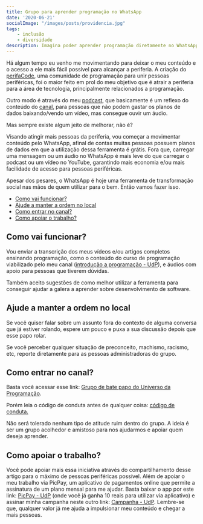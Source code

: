 ```yaml
---
title: Grupo para aprender programação no WhatsApp
date: '2020-06-21'
socialImage: "/images/posts/providencia.jpg"
tags:
    - inclusão
    - diversidade
description: Imagina poder aprender programação diretamente no WhatsApp? Isso é possível, basta entrar no grupo do Universo da Programação. Entenda mais neste artigo.
---
```


Há algum tempo eu venho me movimentando para deixar o meu conteúdo e o acesso a ele mais fácil possível para alcançar a periferia. A criação do [perifaCode](https://perifacode.com/), uma comunidade de programação para unir pessoas periféricas, foi o maior feito em prol do meu objetivo que é atrair a periferia para a área de tecnologia, principalmente relacionados a programação.

Outro modo é através do meu [podcast](https://anchor.fm/o-universo-da-programacao), que basicamente é um reflexo do conteúdo do [canal](https://www.youtube.com/c/ouniversodaprogramacao), para pessoas que não podem gastar os planos de dados baixando/vendo um vídeo, mas consegue ouvir um áudio.

Mas sempre existe algum jeito de melhorar, não é?

Visando atingir mais pessoas da periferia, vou começar a movimentar conteúdo pelo WhatsApp, afinal de contas muitas pessoas possuem planos de dados em que a utilização dessa ferramenta é grátis. Fora que, carregar uma mensagem ou um áudio no WhatsApp é mais leve do que carregar o podcast ou um vídeo no YouTube, garantindo mais economia e/ou mais facilidade de acesso para pessoas periféricas.

Apesar dos pesares, o WhatsApp é hoje uma ferramenta de transformação social nas mãos de quem utilizar para o bem. Então vamos fazer isso.

<!-- vscode-markdown-toc -->
* [Como vai funcionar?](#Comovaifuncionar)
* [Ajude a manter a ordem no local](#Ajudeamanteraordemnolocal)
* [Como entrar no canal?](#Comoentrarnocanal)
* [Como apoiar o trabalho?](#Comoapoiarotrabalho)

<!-- vscode-markdown-toc-config
	numbering=false
	autoSave=true
	/vscode-markdown-toc-config -->
<!-- /vscode-markdown-toc -->

## <a name='Comovaifuncionar'></a>Como vai funcionar?

Vou enviar a transcrição dos meus vídeos e/ou artigos completos ensinando programação, como o conteúdo do curso de programação viabilizado pelo meu canal ([introdução a programação - UdP](https://github.com/ouniversodaprogramacao/introducao-a-programacao)), e áudios com apoio para pessoas que tiverem dúvidas.

Também aceito sugestões de como melhor utilizar a ferramenta para conseguir ajudar a galera a aprender sobre desenvolvimento de software.

## <a name='Ajudeamanteraordemnolocal'></a>Ajude a manter a ordem no local

Se você quiser falar sobre um assunto fora do contexto de alguma conversa que já estiver rolando, espere um pouco e puxa a sua discussão depois que esse papo rolar.

Se você perceber qualquer situação de preconceito, machismo, racismo, etc, reporte diretamente para as pessoas administradoras do grupo.

## <a name='Comoentrarnocanal'></a>Como entrar no canal?

Basta você acessar esse link: [Grupo de bate papo do Universo da Programação](https://bit.ly/udp-broadcast). 

Porém leia o código de conduta antes de qualquer coisa: [código de conduta.](http://bit.ly/udp-conduta)

Não será tolerado nenhum tipo de atitude ruim dentro do grupo. A ideia é ser um grupo acolhedor e amistoso para nos ajudarmos e apoiar quem deseja aprender.

## <a name='Comoapoiarotrabalho'></a>Como apoiar o trabalho?

Você pode apoiar mais essa iniciativa através do compartilhamento desse artigo para o máximo de pessoas periféricas possível. Além de apoiar o meu trabalho via PicPay, um aplicativo de pagamentos online que permite a assinatura de um plano mensal para me ajudar. Basta baixar o app por este link: [PicPay - UdP](http://www.picpay.com/convite?!HEYQ7T) (onde você já ganha 10 reais para utilizar via aplicativo) e assinar minha campanha neste outro link: [Campanha - UdP](https://picpay.me/ouniversodaprogramacao). Lembre-se que, qualquer valor já me ajuda a impulsionar meu conteúdo e chegar a mais pessoas.
